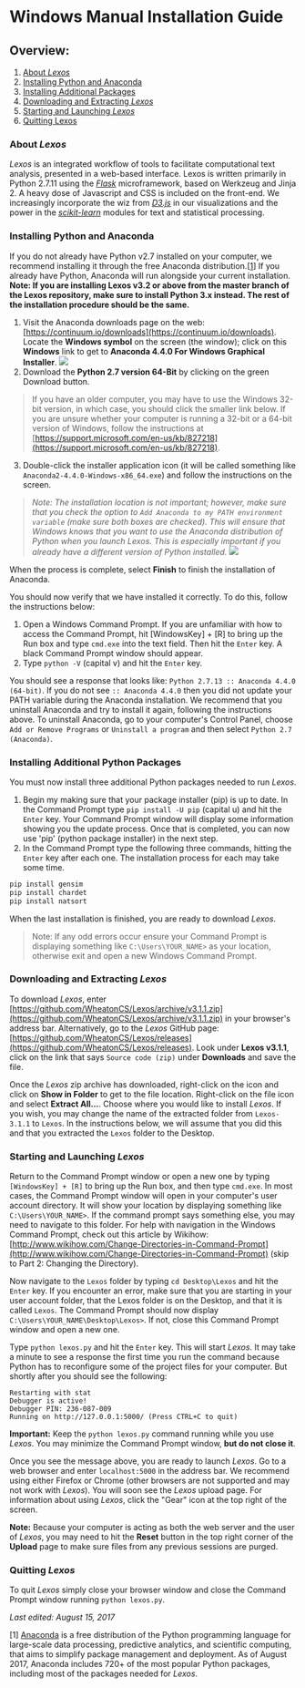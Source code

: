 # Windows Manual Installation Guide

## Overview:

1. [About *Lexos*](#about)
2. [Installing Python and Anaconda](#installing-anaconda)
3. [Installing Additional Packages](#installing-packages)
4. [Downloading and Extracting _Lexos_](#downloading-lexos)
5. [Starting and Launching _Lexos_](#starting-lexos)
6. [Quitting Lexos](#quitting-lexos)

### <a name='about-lexos'></a> About _Lexos_
_Lexos_ is an integrated workflow of tools to facilitate computational text analysis, presented in a web-based interface. Lexos is written primarily in Python 2.7.11 using the [*Flask*](http://flask.pocoo.org/) microframework, based on Werkzeug and Jinja 2. A heavy dose of Javascript and CSS is included on the front-end. We increasingly incorporate the wiz from [*D3.js*](http://d3js.org/) in our visualizations and the power in the [*scikit-learn*](http://scikit-learn.org/stable/) modules for text and statistical processing.

### <a name='installing-anaconda'></a>Installing Python and Anaconda
If you do not already have Python v2.7 installed on your computer, we recommend installing it through the free Anaconda distribution.[[1](#n1)] If you already have Python, Anaconda will run alongside your current installation. **Note: If you are installing Lexos v3.2 or above from the master branch of the Lexos repository, make sure to install Python 3.x instead. The rest of the installation procedure should be the same.**

1. Visit the Anaconda downloads page on the web: [https://continuum.io/downloads](https://continuum.io/downloads). Locate the **Windows symbol** on the screen (the window); click on this **Windows** link to get to **Anaconda 4.4.0 For Windows Graphical Installer**.
![](installation-guide-images/installation-windows2.PNG)
2. Download the **Python 2.7 version 64-Bit** by clicking on the green Download button. 
> If you have an older computer, you may have to use the Windows 32-bit version, in which case, you should click the smaller link below. If you are unsure whether your computer is running a 32-bit or a 64-bit version of Windows, follow the instructions at [https://support.microsoft.com/en-us/kb/827218](https://support.microsoft.com/en-us/kb/827218).

3. Double-click the installer application icon (it will be called something like `Anaconda2-4.4.0-Windows-x86_64.exe`) and follow the instructions on the screen.

> *Note: The installation location is not important; however, make sure that 
> you check the option to `Add Anaconda to my PATH environment variable` (make sure both boxes are checked). This will ensure 
> that Windows knows that you want to use the Anaconda distribution of Python 
> when you launch _Lexos_. This is especially important if you already have a 
> different version of Python installed.*
![](installation-guide-images/installation-windows3.PNG)

When the process is complete, select **Finish** to finish the installation of Anaconda.

You should now verify that we have installed it correctly. To do this, follow the instructions below:

1. Open a Windows Command Prompt. If you are unfamiliar with how to access the Command Prompt, hit [WindowsKey] + [R] to bring up the Run box and type `cmd.exe` into the text field. Then hit the `Enter` key. A black Command Prompt window should appear.
2. Type `python -V` (capital v) and hit the `Enter` key.

You should see a response that looks like: `Python 2.7.13 :: Anaconda 4.4.0 (64-bit)`. If you do not see `:: Anaconda 4.4.0` then you did not update your PATH variable during the Anaconda installation. We recommend that you uninstall Anaconda and try to install it again, following the instructions above. To uninstall Anaconda, go to your computer's Control Panel, choose `Add or Remove Programs` or `Uninstall a program` and then select `Python 2.7 (Anaconda)`.

### <a name='installing-packages'></a> Installing Additional Python Packages
You must now install three additional Python packages needed to run _Lexos_.
1. Begin my making sure that your package installer (pip) is up to date. In the Command Prompt type `pip install -U pip` (capital u) and hit the `Enter` key. Your Command Prompt window will display some information showing you the update process. Once that is completed, you can now use 'pip' (python package installer) in the next step.
2. In the Command Prompt type the following three commands, hitting the `Enter` key after each one. The installation process for each may take some time.
```python
pip install gensim
pip install chardet
pip install natsort
```
When the last installation is finished, you are ready to download _Lexos_.

>Note: If any odd errors occur ensure your Command Prompt is displaying something like `C:\Users\YOUR_NAME>` as your location, otherwise exit and open a new Windows Command Prompt.

### <a name='downloading-lexos'></a> Downloading and Extracting _Lexos_
To download _Lexos_, enter [https://github.com/WheatonCS/Lexos/archive/v3.1.1.zip](https://github.com/WheatonCS/Lexos/archive/v3.1.1.zip) in your browser's address bar. Alternatively, go to the _Lexos_ GitHub page: [https://github.com/WheatonCS/Lexos/releases](https://github.com/WheatonCS/Lexos/releases). Look under **Lexos v3.1.1**, click on the link that says `Source code (zip)` under **Downloads** and save the file.

Once the _Lexos_ zip archive has downloaded, right-click on the icon and click on **Show in Folder** to get to the file location. Right-click on the file icon and select **Extract All...**. Choose where you would like to install _Lexos_. If you wish, you may change the name of the extracted folder from `Lexos-3.1.1` to `Lexos`. In the instructions below, we will assume that you did this and that you extracted the `Lexos` folder to the Desktop.

### <a name='starting-lexos'></a> Starting and Launching _Lexos_
Return to the Command Prompt window or open a new one by typing `[WindowsKey] + [R]` to bring up the Run box, and then type `cmd.exe`. In most cases, the Command Prompt window will open in your computer's user account directory. It will show your location by displaying something like `C:\Users\YOUR_NAME>`. If the command prompt says something else, you may need to navigate to this folder. For help with navigation in the Windows Command Prompt, check out this article by Wikihow: [http://www.wikihow.com/Change-Directories-in-Command-Prompt](http://www.wikihow.com/Change-Directories-in-Command-Prompt) (skip to Part 2: Changing the Directory).

Now navigate to the `Lexos` folder by typing `cd Desktop\Lexos` and hit the `Enter` key. If you encounter an error, make sure that you are starting in your user account folder, that the Lexos folder is on the Desktop, and that it is called `Lexos`. The Command Prompt should now display `C:\Users\YOUR_NAME\Desktop\Lexos>`. If not, close this Command Prompt window and open a new one.

Type `python lexos.py` and hit the `Enter` key. This will start _Lexos_. It may take a minute to see a response the first time you run the command because Python has to reconfigure some of the project files for your computer. But shortly after you should see the following:
```
Restarting with stat
Debugger is active!
Debugger PIN: 236-087-009
Running on http://127.0.0.1:5000/ (Press CTRL+C to quit)
```
**Important:** Keep the `python lexos.py` command running while you use _Lexos_. You may minimize the Command Prompt window, **but do not close it**.

Once you see the message above, you are ready to launch _Lexos_. Go to a web browser and enter `localhost:5000` in the address bar. We recommend using either Firefox or Chrome (other browsers are not supported and may not work with _Lexos_). You will soon see the _Lexos_ upload page. For information about using _Lexos_, click the "Gear" icon at the top right of the screen.

**Note:** Because your computer is acting as both the web server and the user of _Lexos_, you may need to hit the **Reset** button in the top right corner of the **Upload** page to make sure files from any previous sessions are purged.

### <a name='quitting-lexos'></a> Quitting _Lexos_
To quit _Lexos_ simply close your browser window and close the Command Prompt window running `python lexos.py`.

*Last edited: August 15, 2017*

<a name='n1'></a>[1] [Anaconda](https://docs.continuum.io/anaconda/) is a free distribution of the Python programming language for large-scale data processing, predictive analytics, and scientific computing, that aims to simplify package management and deployment. As of August 2017, Anaconda includes 720+ of the most popular Python packages, including most of the packages needed for *Lexos*.